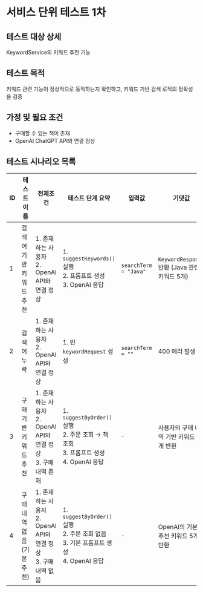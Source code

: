 # 서비스 단위 테스트 1차							
							
## 테스트 대상 상세 					
KeywordService의 키워드 추천 기능							
							
## 테스트 목적
키워드 관련 기능이 정상적으로 동작하는지 확인하고, 키워드 기반 검색 로직의 정확성을 검증							
							
## 가정 및 필요 조건
- 구매할 수 있는 책이 존재
- OpenAI ChatGPT API와 연결 정상

##  테스트 시나리오 목록							
| ID  | 테스트 이름                    | 전제조건                                                           | 테스트 단계 요약                                                                                     | 입력값                 | 기댓값                                                  | 성공 여부 |
|-----|-------------------------------|---------------------------------------------------------------------|--------------------------------------------------------------------------------------------------------|------------------------|-----------------------------------------------------------|-----------|
| 1   | 검색어 기반 키워드 추천        | 1. 존재하는 사용자<br>2. OpenAI API와 연결 정상                      | 1. `suggestKeywords()` 실행<br>2. 프롬프트 생성<br>3. OpenAI 응답                                    | `searchTerm = "Java"` | `KeywordResponse` 반환 (Java 관련 키워드 5개)            | ✅         |
| 2   | 검색어 누락                   | 1. 존재하는 사용자<br>2. OpenAI API와 연결 정상                      | 1. 빈 `keywordRequest` 생성                                                                          | `searchTerm = ""`     | 400 에러 발생                                             | ✅         |
| 3   | 구매 기반 키워드 추천          | 1. 존재하는 사용자<br>2. OpenAI API와 연결 정상<br>3. 구매 내역 존재 | 1. `suggestByOrder()` 실행<br>2. 주문 조회 → 책 조회<br>3. 프롬프트 생성<br>4. OpenAI 응답           | `-`                    | 사용자의 구매 내역 기반 키워드 5개 반환                  | ✅         |
| 4   | 구매 내역 없음 (기본 추천)     | 1. 존재하는 사용자<br>2. OpenAI API와 연결 정상<br>3. 구매 내역 없음 | 1. `suggestByOrder()` 실행<br>2. 주문 조회 없음<br>3. 기본 프롬프트 생성<br>4. OpenAI 응답           | `-`                    | OpenAI의 기본 추천 키워드 5개 반환                      | ✅         |

